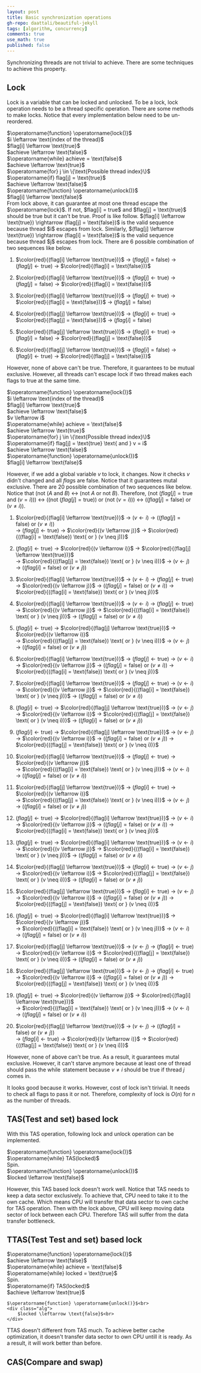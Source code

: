```yaml
---
layout: post
title: Basic synchronization operations
gh-repo: daattali/beautiful-jekyll
tags: [algorithm, concurrency]
comments: true
use_math: true
published: false
---
```


Synchronizing threads are not trivial to achieve.
There are some techniques to achieve this property.

## Lock
Lock is a variable that can be locked and unlocked.
To be a lock, lock operation needs to be a thread specific operation.
There are some methods to make locks.
Notice that every implementation below need to be un-reordered.

<div class="alg">
    $\operatorname{function} \operatorname{lock()}$<br>
    <div class="alg">
        $i \leftarrow \text{index of the thread}$<br>
        $flag[i] \leftarrow \text{true}$<br>
        $achieve \leftarrow \text{false}$<br>
        $\operatorname{while} achieve = \text{false}$<br>
        <div class="alg">
            $achieve \leftarrow \text{true}$<br>
            $\operatorname{for} j \in \{\text{Possible thread index}\}$<br>
            <div class="alg">
                $\operatorname{if} flag[j] = \text{true}$
                <div class="alg">
                    $achieve \leftarrow \text{false}$
                </div>
            </div>
        </div>
    </div>
    $\operatorname{function} \operatorname{unlock()}$<br>
    <div class="alg">
        $flag[i] \leftarrow \text{false}$<br>
    </div>
</div>
From lock above, it can guarantee at most one thread escape the $\operatorname{lock}$.
If not, $flag[i] = true$ and $flag[j] = \text{true}$ should be true but it can't be true.
Proof is like follow.
$(flag[i] \leftarrow \text{true}) \rightarrow (flag[j] = \text{false})$ is the valid sequence because thread $i$ escapes from lock.
Similarly, $(flag[j] \leftarrow \text{true}) \rightarrow (flag[i] = \text{false})$ is the valid sequence because thread $j$ escapes from lock.
There are 6 possible combination of two sequences like below.

1. $\color{red}{(flag[i] \leftarrow \text{true})}$ $\rightarrow$ 
$(flag[j] = \text{false})$ $\rightarrow$ 
$(flag[j] \leftarrow \text{true})$ $\rightarrow$ 
$\color{red}{(flag[i] = \text{false})}$

2. $\color{red}{(flag[i] \leftarrow \text{true})}$ $\rightarrow$ 
$(flag[j] \leftarrow \text{true})$ $\rightarrow$ 
$(flag[j] = \text{false})$ $\rightarrow$ 
$\color{red}{(flag[i] = \text{false})}$

3. $\color{red}{(flag[i] \leftarrow \text{true})}$ $\rightarrow$
$(flag[j] \leftarrow \text{true})$ $\rightarrow$ 
$\color{red}{(flag[i] = \text{false})}$ $\rightarrow$ 
$(flag[j] = \text{false})$

4. $\color{red}{(flag[j] \leftarrow \text{true})}$ $\rightarrow$ 
$(flag[i] \leftarrow \text{true})$ $\rightarrow$ 
$\color{red}{(flag[j] = \text{false})}$ $\rightarrow$ 
$(flag[i] = \text{false})$

5. $\color{red}{(flag[j] \leftarrow \text{true})}$ $\rightarrow$ 
$(flag[i] \leftarrow \text{true})$ $\rightarrow$ 
$(flag[i] = \text{false})$ $\rightarrow$ 
$\color{red}{(flag[j] = \text{false})}$

6. $\color{red}{(flag[j] \leftarrow \text{true})}$ $\rightarrow$ 
$(flag[i] = \text{false})$ $\rightarrow$ 
$(flag[i] \leftarrow \text{true})$ $\rightarrow$ 
$\color{red}{(flag[j] = \text{false})}$

However, none of above can't be true.
Therefore, it guarantees to be mutual exclusive.
However, all threads can't escape lock if two thread makes each flags to $\text{true}$ at the same time.

<div class="alg">
    $\operatorname{function} \operatorname{lock()}$<br>
    <div class="alg">
        $i \leftarrow \text{index of the thread}$<br>
        $flag[i] \leftarrow \text{true}$<br>
        $achieve \leftarrow \text{false}$<br>
        $v \leftarrow i$<br>
        $\operatorname{while} achieve = \text{false}$<br>
        <div class="alg">
            $achieve \leftarrow \text{true}$<br>
            $\operatorname{for} j \in \{\text{Possible thread index}\}$<br>
            <div class="alg">
                $\operatorname{if} flag[j] = \text{true} \text{ and } v = i$
                <div class="alg">
                    $achieve \leftarrow \text{false}$
                </div>
            </div>
        </div>
    </div>
    $\operatorname{function} \operatorname{unlock()}$<br>
    <div class="alg">
        $flag[i] \leftarrow \text{false}$<br>
    </div>
</div>

However, if we add a global variable $v$ to lock, it changes.
Now it checks $v$ didn't changed and all $flag$s are $\text{false}$.
Notice that it guarantees mutal exclusive.
There are 20 possible combination of two sequences like below.
Notice that $(\text{not } (A \text{ and } B)$ $\leftrightarrow$ $(\text{not } A \text{ or } \text{not } B)$.
Therefore, $(\text{not } (flag[j] = \text{true} \text{ and } (v = i)))$ $\leftrightarrow$
$((\text{not } (flag[j] = \text{true})) \text{ or } (\text{not } (v = i)))$ $\leftrightarrow$
$((flag[j] = \text{false}) \text{ or } (v \neq i))$.

1. $\color{red}{(flag[i] \leftarrow \text{true})}$ $\rightarrow$ 
$(v \leftarrow i)$ $\rightarrow$ 
$((flag[j] = \text{false}) \text{ or } (v \neq i))$<br> $\rightarrow$ 
$(flag[j] \leftarrow \text{true})$ $\rightarrow$ 
$\color{red}{(v \leftarrow j)}$ $\rightarrow$ 
$\color{red}{((flag[i] = \text{false}) \text{ or } (v \neq j))}$

2. $(flag[i] \leftarrow \text{true})$ $\rightarrow$ 
$\color{red}{(v \leftarrow i)}$ $\rightarrow$ 
$\color{red}{(flag[j] \leftarrow \text{true})}$<br> $\rightarrow$ 
$\color{red}{((flag[j] = \text{false}) \text{ or } (v \neq i))}$ $\rightarrow$ 
$(v \leftarrow j)$ $\rightarrow$ 
$((flag[i] = \text{false}) \text{ or } (v \neq j))$

3. $\color{red}{(flag[i] \leftarrow \text{true})}$ $\rightarrow$ 
$(v \leftarrow i)$ $\rightarrow$ 
$(flag[j] \leftarrow \text{true})$<br> $\rightarrow$ 
$\color{red}{(v \leftarrow j)}$ $\rightarrow$ 
$((flag[j] = \text{false}) \text{ or } (v \neq i))$ $\rightarrow$ 
$\color{red}{((flag[i] = \text{false}) \text{ or } (v \neq j))}$

4. $\color{red}{(flag[i] \leftarrow \text{true})}$ $\rightarrow$ 
$(v \leftarrow i)$ $\rightarrow$ 
$(flag[j] \leftarrow \text{true})$<br> $\rightarrow$ 
$\color{red}{(v \leftarrow j)}$ $\rightarrow$ 
$\color{red}{((flag[i] = \text{false}) \text{ or } (v \neq j))}$ $\rightarrow$ 
$((flag[j] = \text{false}) \text{ or } (v \neq i))$

5. $(flag[i] \leftarrow \text{true})$ $\rightarrow$ 
$\color{red}{(flag[j] \leftarrow \text{true})}$ $\rightarrow$ 
$\color{red}{(v \leftarrow i)}$<br> $\rightarrow$ 
$\color{red}{((flag[j] = \text{false}) \text{ or } (v \neq i))}$ $\rightarrow$ 
$(v \leftarrow j)$ $\rightarrow$ 
$((flag[i] = \text{false}) \text{ or } (v \neq j))$

6. $\color{red}{(flag[i] \leftarrow \text{true})}$ $\rightarrow$ 
$(flag[j] \leftarrow \text{true})$ $\rightarrow$ 
$(v \leftarrow i)$<br> $\rightarrow$ 
$\color{red}{(v \leftarrow j)}$ $\rightarrow$ 
$((flag[j] = \text{false}) \text{ or } (v \neq i))$ $\rightarrow$ 
$\color{red}{((flag[i] = \text{false}) \text{ or } (v \neq j))}$

7. $\color{red}{(flag[i] \leftarrow \text{true})}$ $\rightarrow$ 
$(flag[j] \leftarrow \text{true})$ $\rightarrow$ 
$(v \leftarrow i)$<br> $\rightarrow$ 
$\color{red}{(v \leftarrow j)}$ $\rightarrow$ 
$\color{red}{((flag[i] = \text{false}) \text{ or } (v \neq j))}$ $\rightarrow$ 
$((flag[j] = \text{false}) \text{ or } (v \neq i))$

8. $(flag[i] \leftarrow \text{true})$ $\rightarrow$ 
$\color{red}{(flag[j] \leftarrow \text{true})}$ $\rightarrow$ 
$(v \leftarrow j)$<br> $\rightarrow$ 
$\color{red}{(v \leftarrow i)}$ $\rightarrow$ 
$\color{red}{((flag[j] = \text{false}) \text{ or } (v \neq i))}$ $\rightarrow$ 
$((flag[i] = \text{false}) \text{ or } (v \neq j))$

9. $(flag[i] \leftarrow \text{true})$ $\rightarrow$ 
$\color{red}{(flag[j] \leftarrow \text{true})}$ $\rightarrow$ 
$(v \leftarrow j)$<br> $\rightarrow$ 
$\color{red}{(v \leftarrow i)}$ $\rightarrow$ 
$((flag[i] = \text{false}) \text{ or } (v \neq j))$ $\rightarrow$ 
$\color{red}{((flag[j] = \text{false}) \text{ or } (v \neq i))}$

10. $\color{red}{(flag[i] \leftarrow \text{true})}$ $\rightarrow$ 
$(flag[j] \leftarrow \text{true})$ $\rightarrow$ 
$\color{red}{(v \leftarrow j)}$<br> $\rightarrow$ 
$\color{red}{((flag[i] = \text{false}) \text{ or } (v \neq j))}$ $\rightarrow$ 
$(v \leftarrow i)$ $\rightarrow$ 
$((flag[j] = \text{false}) \text{ or } (v \neq i))$

11. $\color{red}{(flag[j] \leftarrow \text{true})}$ $\rightarrow$ 
$(flag[i] \leftarrow \text{true})$ $\rightarrow$ 
$\color{red}{(v \leftarrow i)}$<br> $\rightarrow$ 
$\color{red}{((flag[j] = \text{false}) \text{ or } (v \neq i))}$ $\rightarrow$ 
$(v \leftarrow j)$ $\rightarrow$ 
$((flag[i] = \text{false}) \text{ or } (v \neq j))$

12. $(flag[j] \leftarrow \text{true})$ $\rightarrow$ 
$\color{red}{(flag[i] \leftarrow \text{true})}$ $\rightarrow$ 
$(v \leftarrow i)$<br> $\rightarrow$ 
$\color{red}{(v \leftarrow j)}$ $\rightarrow$ 
$((flag[j] = \text{false}) \text{ or } (v \neq i))$ $\rightarrow$ 
$\color{red}{((flag[i] = \text{false}) \text{ or } (v \neq j))}$

13. $(flag[j] \leftarrow \text{true})$ $\rightarrow$ 
$\color{red}{(flag[i] \leftarrow \text{true})}$ $\rightarrow$ 
$(v \leftarrow i)$<br> $\rightarrow$ 
$\color{red}{(v \leftarrow j)}$ $\rightarrow$ 
$\color{red}{((flag[i] = \text{false}) \text{ or } (v \neq j))}$ $\rightarrow$ 
$((flag[j] = \text{false}) \text{ or } (v \neq i))$

14. $\color{red}{(flag[j] \leftarrow \text{true})}$ $\rightarrow$ 
$(flag[i] \leftarrow \text{true})$ $\rightarrow$ 
$(v \leftarrow j)$<br> $\rightarrow$ 
$\color{red}{(v \leftarrow i)}$ $\rightarrow$ 
$\color{red}{((flag[j] = \text{false}) \text{ or } (v \neq i))}$ $\rightarrow$ 
$((flag[i] = \text{false}) \text{ or } (v \neq j))$

15. $\color{red}{(flag[j] \leftarrow \text{true})}$ $\rightarrow$ 
$(flag[i] \leftarrow \text{true})$ $\rightarrow$ 
$(v \leftarrow j)$<br> $\rightarrow$ 
$\color{red}{(v \leftarrow i)}$ $\rightarrow$ 
$((flag[i] = \text{false}) \text{ or } (v \neq j))$ $\rightarrow$ 
$\color{red}{((flag[j] = \text{false}) \text{ or } (v \neq i))}$

16. $(flag[j] \leftarrow \text{true})$ $\rightarrow$ 
$\color{red}{(flag[i] \leftarrow \text{true})}$ $\rightarrow$ 
$\color{red}{(v \leftarrow j)}$<br> $\rightarrow$ 
$\color{red}{((flag[i] = \text{false}) \text{ or } (v \neq j))}$ $\rightarrow$ 
$(v \leftarrow i)$ $\rightarrow$ 
$((flag[j] = \text{false}) \text{ or } (v \neq i))$

17. $\color{red}{(flag[j] \leftarrow \text{true})}$ $\rightarrow$ 
$(v \leftarrow j)$ $\rightarrow$ 
$(flag[i] \leftarrow \text{true})$<br> $\rightarrow$ 
$\color{red}{(v \leftarrow i)}$ $\rightarrow$ 
$\color{red}{((flag[j] = \text{false}) \text{ or } (v \neq i))}$ $\rightarrow$ 
$((flag[i] = \text{false}) \text{ or } (v \neq j))$

18. $\color{red}{(flag[j] \leftarrow \text{true})}$ $\rightarrow$ 
$(v \leftarrow j)$ $\rightarrow$ 
$(flag[i] \leftarrow \text{true})$<br> $\rightarrow$ 
$\color{red}{(v \leftarrow i)}$ $\rightarrow$ 
$((flag[i] = \text{false}) \text{ or } (v \neq j))$ $\rightarrow$ 
$\color{red}{((flag[j] = \text{false}) \text{ or } (v \neq i))}$

19. $(flag[j] \leftarrow \text{true})$ $\rightarrow$ 
$\color{red}{(v \leftarrow j)}$ $\rightarrow$ 
$\color{red}{(flag[i] \leftarrow \text{true})}$<br> $\rightarrow$ 
$\color{red}{((flag[i] = \text{false}) \text{ or } (v \neq j))}$ $\rightarrow$ 
$(v \leftarrow i)$ $\rightarrow$ 
$((flag[j] = \text{false}) \text{ or } (v \neq i))$

20. $\color{red}{(flag[j] \leftarrow \text{true})}$ $\rightarrow$ 
$(v \leftarrow j)$ $\rightarrow$ 
$((flag[i] = \text{false}) \text{ or } (v \neq j))$<br> $\rightarrow$ 
$(flag[i] \leftarrow \text{true})$ $\rightarrow$ 
$\color{red}{(v \leftarrow i)}$ $\rightarrow$ 
$\color{red}{((flag[j] = \text{false}) \text{ or } (v \neq i))}$

However, none of above can't be true.
As a result, it guarantees mutal exclusive.
However, it can't starve anymore because at least one of thread should pass the $\operatorname{while}$ statement because $v \neq i$ should be true if thread $j$ comes in.

It looks good because it works.
However, cost of lock isn't tirivial.
It needs to check all flags to pass it or not.
Therefore, complexity of lock is $O(n)$ for $n$ as the number of threads. 

## TAS(Test and set) based lock

With this TAS operation, following lock and unlock operation can be implemented.

<div class="alg">
    $\operatorname{function} \operatorname{lock()}$<br>
    <div class="alg">
        $\operatorname{while} TAS(locked)$<br>
        <div class="alg">
            Spin.<br>
        </div>
    </div>
    $\operatorname{function} \operatorname{unlock()}$<br>
    <div class="alg">
        $locked \leftarrow \text{false}$<br>
    </div>
</div>

However, this TAS based lock doesn't work well.
Notice that TAS needs to keep a data sector exclusively.
To achieve that, CPU need to take it to the own cache.
Which means CPU will transfer that data sector to own cache for TAS operation.
Then with the lock above, CPU will keep moving data sector of lock between each CPU.
Therefore TAS will suffer from the data transfer bottleneck.

## TTAS(Test Test and set) based lock

<div class="alg">
    $\operatorname{function} \operatorname{lock()}$<br>
    <div class="alg">
        $achieve \leftarrow \text{false}$<br>
        $\operatorname{while} achieve = \text{false}$<br>
        <div class="alg">
            $\operatorname{while} locked = \text{true}$<br>
            <div class="alg">
                Spin.<br>
            </div>
            $\operatorname{if} TAS(locked)$<br>
            <div class="alg">
                $achieve \leftarrow \text{true}$
            </div>
        </div>
    </div>

    $\operatorname{function} \operatorname{unlock()}$<br>
    <div class="alg">
        $locked \leftarrow \text{false}$<br>
    </div>
</div>

TTAS doesn't different from TAS much.
To achieve better cache optimization, it doesn't transfer data sector to own CPU untill it is ready.
As a result, it will work better than before.

## CAS(Compare and swap)
